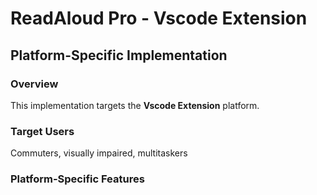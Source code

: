 # ReadAloud Pro - Vscode Extension

## Platform-Specific Implementation

### Overview
This implementation targets the **Vscode Extension** platform.

### Target Users
Commuters, visually impaired, multitaskers

### Platform-Specific Features
